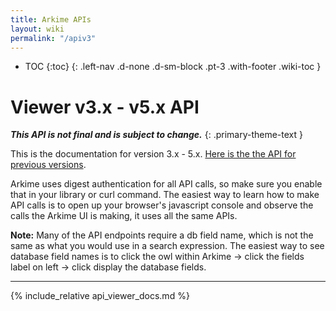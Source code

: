 ```yaml
---
title: Arkime APIs
layout: wiki
permalink: "/apiv3"
---
```


- TOC
{:toc}
{: .left-nav .d-none .d-sm-block .pt-3 .with-footer .wiki-toc }

<div class="collapse-btn d-none d-sm-block"
  onclick="toggleToc()">
  <span class="fa fa-angle-double-left">
  </span>
</div>

<div class="full-height-container with-footer pt-3 pr-2 pl-2 pb-3 api-container" markdown="1">

# Viewer v3.x - v5.x API

**_This API is not final and is subject to change._**
{: .primary-theme-text }

This is the documentation for version 3.x - 5.x. [Here is the the API for previous versions](/api).

Arkime uses digest authentication for all API calls, so make sure you enable that in your library or curl command.
The easiest way to learn how to make API calls is to open up your browser's javascript console and observe the calls the Arkime UI is making, it uses all the same APIs.

**Note:** Many of the API endpoints require a db field name, which is not the same as what you would use in a search expression.
The easiest way to see database field names is to click the owl within Arkime -> click the fields label on left -> click display the database fields.

---

{% include_relative api_viewer_docs.md %}

</div>
